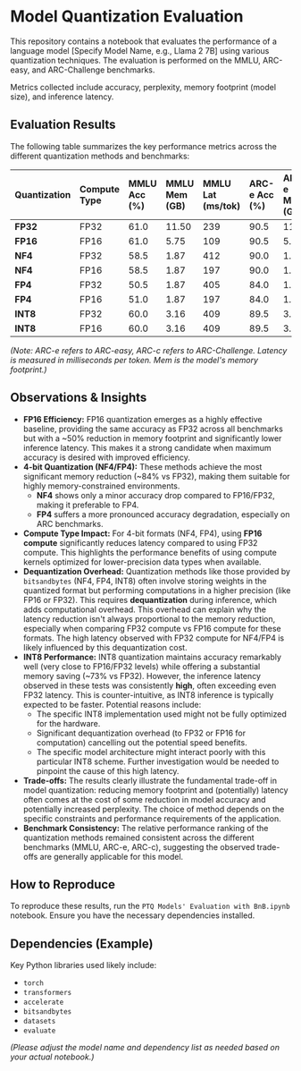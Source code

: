 
# Model Quantization Evaluation

This repository contains a notebook that evaluates the performance of a language model [Specify Model Name, e.g., Llama 2 7B] using various quantization techniques. The evaluation is performed on the MMLU, ARC-easy, and ARC-Challenge benchmarks.

Metrics collected include accuracy, perplexity, memory footprint (model size), and inference latency.

## Evaluation Results

The following table summarizes the key performance metrics across the different quantization methods and benchmarks:

| Quantization        | Compute Type | MMLU Acc (%) | MMLU Mem (GB) | MMLU Lat (ms/tok) | ARC-e Acc (%) | ARC-e Mem (GB) | ARC-e Lat (ms/tok) | ARC-c Acc (%) | ARC-c Mem (GB) | ARC-c Lat (ms/tok) |
| :------------------ | :----------- | :----------- | :------------ | :---------------- | :------------ | :------------- | :----------------- | :------------ | :------------- | :----------------- |
| **FP32**            | FP32         | 61.0         | 11.50         | 239               | 90.5          | 11.50          | 175                | 90.5          | 11.50          | 176                |
| **FP16**            | FP16         | 61.0         | 5.75          | 109               | 90.5          | 5.75           | 106                | 90.5          | 5.75           | 105                |
| **NF4**             | FP32         | 58.5         | 1.87          | 412               | 90.0          | 1.87           | 344                | 90.0          | 1.87           | 343                |
| **NF4**             | FP16         | 58.5         | 1.87          | 197               | 90.0          | 1.87           | 194                | 90.0          | 1.87           | 194                |
| **FP4**             | FP32         | 50.5         | 1.87          | 405               | 84.0          | 1.87           | 334                | 84.0          | 1.87           | 334                |
| **FP4**             | FP16         | 51.0         | 1.87          | 197               | 84.0          | 1.87           | 194                | 84.0          | 1.87           | 194                |
| **INT8**            | FP32         | 60.0         | 3.16          | 409               | 89.5          | 3.16           | 398                | 89.5          | 3.16           | 399                |
| **INT8**            | FP16         | 60.0         | 3.16          | 409               | 89.5          | 3.16           | 398                | 89.5          | 3.16           | 402                |

*(Note: ARC-e refers to ARC-easy, ARC-c refers to ARC-Challenge. Latency is measured in milliseconds per token. Mem is the model's memory footprint.)*

## Observations & Insights

*   **FP16 Efficiency:** FP16 quantization emerges as a highly effective baseline, providing the same accuracy as FP32 across all benchmarks but with a ~50% reduction in memory footprint and significantly lower inference latency. This makes it a strong candidate when maximum accuracy is desired with improved efficiency.
*   **4-bit Quantization (NF4/FP4):** These methods achieve the most significant memory reduction (~84% vs FP32), making them suitable for highly memory-constrained environments.
    *   **NF4** shows only a minor accuracy drop compared to FP16/FP32, making it preferable to FP4.
    *   **FP4** suffers a more pronounced accuracy degradation, especially on ARC benchmarks.
*   **Compute Type Impact:** For 4-bit formats (NF4, FP4), using **FP16 compute** significantly reduces latency compared to using FP32 compute. This highlights the performance benefits of using compute kernels optimized for lower-precision data types when available.
*   **Dequantization Overhead:** Quantization methods like those provided by `bitsandbytes` (NF4, FP4, INT8) often involve storing weights in the quantized format but performing computations in a higher precision (like FP16 or FP32). This requires **dequantization** during inference, which adds computational overhead. This overhead can explain why the latency reduction isn't always proportional to the memory reduction, especially when comparing FP32 compute vs FP16 compute for these formats. The high latency observed with FP32 compute for NF4/FP4 is likely influenced by this dequantization cost.
*   **INT8 Performance:** INT8 quantization maintains accuracy remarkably well (very close to FP16/FP32 levels) while offering a substantial memory saving (~73% vs FP32). However, the inference latency observed in these tests was consistently **high**, often exceeding even FP32 latency. This is counter-intuitive, as INT8 inference is typically expected to be faster. Potential reasons include:
    *   The specific INT8 implementation used might not be fully optimized for the hardware.
    *   Significant dequantization overhead (to FP32 or FP16 for computation) cancelling out the potential speed benefits.
    *   The specific model architecture might interact poorly with this particular INT8 scheme. Further investigation would be needed to pinpoint the cause of this high latency.
*   **Trade-offs:** The results clearly illustrate the fundamental trade-off in model quantization: reducing memory footprint and (potentially) latency often comes at the cost of some reduction in model accuracy and potentially increased perplexity. The choice of method depends on the specific constraints and performance requirements of the application.
*   **Benchmark Consistency:** The relative performance ranking of the quantization methods remained consistent across the different benchmarks (MMLU, ARC-e, ARC-c), suggesting the observed trade-offs are generally applicable for this model.

## How to Reproduce

To reproduce these results, run the `PTQ Models' Evaluation with BnB.ipynb` notebook. Ensure you have the necessary dependencies installed.

## Dependencies (Example)

Key Python libraries used likely include:
*   `torch`
*   `transformers`
*   `accelerate`
*   `bitsandbytes`
*   `datasets`
*   `evaluate`

*(Please adjust the model name and dependency list as needed based on your actual notebook.)*

